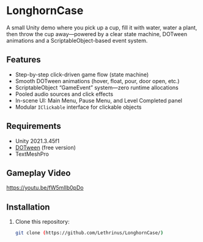 # LonghornCase

A small Unity demo where you pick up a cup, fill it with water, water a plant, then throw the cup away—powered by a clear state machine, DOTween animations and a ScriptableObject-based event system.

## Features

- Step-by-step click-driven game flow (state machine)  
- Smooth DOTween animations (hover, float, pour, door open, etc.)  
- ScriptableObject “GameEvent” system—zero runtime allocations  
- Pooled audio sources and click effects  
- In-scene UI: Main Menu, Pause Menu, and Level Completed panel  
- Modular `IClickable` interface for clickable objects  

## Requirements

- Unity 2021.3.45f1 
- [DOTween](http://dotween.demigiant.com/) (free version)  
- TextMeshPro  


## Gameplay Video 
https://youtu.be/fW5mIlb0pDo


## Installation

1. Clone this repository:
   ```bash
   git clone (https://github.com/Lethrinus/LonghornCase/)
